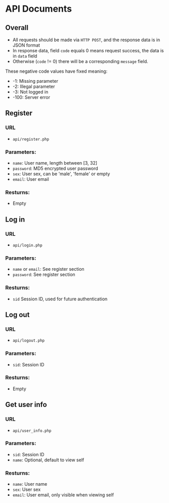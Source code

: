 # API Documents

## Overall

* All requests should be made via `HTTP POST`, and the response data is in JSON format
* In response data, field `code` equals 0 means request success, the data is in `data` field
* Otherwise (`code` != 0) there will be a corresponding `message` field.

These negative code values have fixed meaning:

* -1: Missing parameter
* -2: Illegal parameter
* -3: Not logged in
* -100: Server error

## Register

### URL

* `api/register.php`

### Parameters:

* `name`: User name, length between [3, 32]
* `password`: MD5 encrypted user password
* `sex`: User sex, can be 'male', 'female' or empty
* `email`: User email

### Resturns:

* Empty

## Log in

### URL

* `api/login.php`

### Parameters:

* `name` or `email`: See register section
* `password`: See register section

### Resturns:

* `sid` Session ID, used for future authentication

## Log out

### URL

* `api/logout.php`

### Parameters:

* `sid`: Session ID

### Resturns:

* Empty

## Get user info

### URL

* `api/user_info.php`

### Parameters:

* `sid`: Session ID
* `name`: Optional, default to view self

### Resturns:

* `name`: User name
* `sex`: User sex
* `email`: User email, only visible when viewing self

